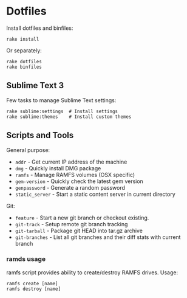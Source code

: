 # Dotfiles

Install dotfiles and binfiles:

```
rake install
```

Or separately:

```
rake dotfiles
rake binfiles
```

## Sublime Text 3

Few tasks to manage Sublime Text settings:

```
rake sublime:settings  # Install settings
rake sublime:themes    # Install custom themes
```

## Scripts and Tools

General purpose:

- `addr`          - Get current IP address of the machine
- `dmg`           - Quickly install DMG package
- `ramfs`         - Manage RAMFS volumes (OSX specific)
- `gem-version`   - Quickly check the latest gem version
- `genpassword`   - Generate a random password
- `static_server` - Start a static content server in current directory

Git:

- `feature`      - Start a new git branch or checkout existing.
- `git-track`    - Setup remote git branch tracking
- `git-tarball`  - Package git HEAD into tar.gz archive
- `git-branches` - List all git branches and their diff stats with current branch

### ramds usage

ramfs script provides ability to create/destroy RAMFS drives. Usage:

```
ramfs create [name]
ramfs destroy [name]
```